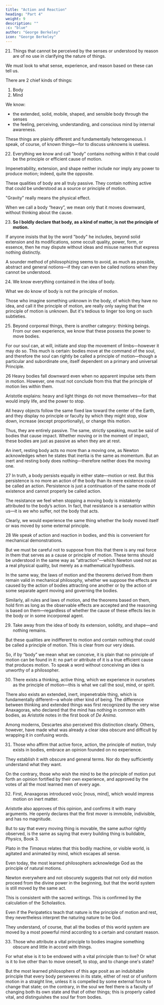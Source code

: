 ```yaml
---
title: "Action and Reaction"
heading: "Part 4"
weight: 9
description: ""
:c: "blue"
author: "George Berkeley"
icon: "George Berkeley"
---
```



21. Things that cannot be perceived by the senses or understood by reason are of no use in clarifying the nature of things. 

We must look to what sense, experience, and reason based on these can tell us. 

There are 2 chief kinds of things:

1. Body 
2. Mind

We know:
- the extended, solid, mobile, shaped, and sensible body through the senses
- the feeling, perceiving, understanding, and conscious mind by internal awareness.

These things are plainly different and fundamentally heterogeneous. I speak, of course, of known things—for to discuss unknowns is useless.



22. Everything we know and call "body" contains nothing within it that could be the principle or efficient cause of motion.

Impenetrability, extension, and shape neither include nor imply any power to produce motion; indeed, quite the opposite. 

These qualities of body are all truly passive. They contain nothing active that could be understood as a source or principle of motion.

<!-- As for gravity, we’ve already shown that the term designates nothing known that differs from the visible effect whose cause we seek. -->

"Gravity" really means the physical effect. 

When we call a body “heavy”, we mean only that it moves downward, without thinking about the cause.


23. **So I boldly declare that body, as a kind of matter, is not the principle of motion.** 

<!-- —since it is a known matter— -->

If anyone insists that by the word "body" he includes, beyond solid extension and its modifications, some occult quality, power, form, or essence, then he may dispute without ideas and misuse names that express nothing distinctly. 

A sounder method of philosophizing seems to avoid, as much as possible, abstract and general notions—if they can even be called notions when they cannot be understood.


24. We know everything contained in the idea of body. 

What we do know of body is not the principle of motion. 

Those who imagine something unknown in the body, of which they have no idea, and call it the principle of motion, are really only saying that the principle of motion is unknown. But it's tedious to linger too long on such subtleties.



25. Beyond corporeal things, there is another category: thinking beings. From our own experience, we know that these possess the power to move bodies.

For our soul can, at will, initiate and stop the movement of limbs—however it may do so. This much is certain: bodies move at the command of the soul, and therefore the soul can rightly be called a principle of motion—though a particular and subordinate one, itself dependent on a primary and universal Principle.


26 Heavy bodies fall downward even when no apparent impulse sets them in motion. However, one must not conclude from this that the principle of motion lies within them.

Aristotle explains: heavy and light things do not move themselves—for that would imply life, and the power to stop. 

All heavy objects follow the same fixed law toward the center of the Earth, and they display no principle or faculty by which they might stop, slow down, increase (except proportionally), or change this motion. 

Thus, they are entirely passive. The same, strictly speaking, must be said of bodies that cause impact. Whether moving or in the moment of impact, these bodies are just as passive as when they are at rest. 

An inert, resting body acts no more than a moving one, as Newton acknowledges when he states that inertia is the same as momentum. But an inert and resting body does nothing—therefore neither does the moving one.


27 In truth, a body persists equally in either state—motion or rest. But this persistence is no more an action of the body than its mere existence could be called an action. Persistence is just a continuation of the same mode of existence and cannot properly be called action.

The resistance we feel when stopping a moving body is mistakenly attributed to the body’s action. In fact, that resistance is a sensation within us—it is we who suffer, not the body that acts.

Clearly, we would experience the same thing whether the body moved itself or was moved by some external principle.


28 We speak of action and reaction in bodies, and this is convenient for mechanical demonstrations. 

But we must be careful not to suppose from this that there is any real force in them that serves as a cause or principle of motion. These terms should be understood in the same way as "attraction"—which Newton used not as a real physical quality, but merely as a mathematical hypothesis. 

In the same way, the laws of motion and the theorems derived from them remain valid in mechanical philosophy, whether we suppose the effects are caused by the action of bodies attracting one another or by the action of some separate agent moving and governing the bodies.

Similarly, all rules and laws of motion, and the theorems based on them, hold firm as long as the observable effects are accepted and the reasoning is based on them—regardless of whether the cause of these effects lies in the body or in some incorporeal agent.


29. Take away from the idea of body its extension, solidity, and shape—and nothing remains. 

But these qualities are indifferent to motion and contain nothing that could be called a principle of motion. This is clear from our very ideas. 

So, if by “body” we mean what we conceive, it is plain that no principle of motion can be found in it: no part or attribute of it is a true efficient cause that produces motion. To speak a word without conceiving an idea is unworthy of a philosopher.


30. There exists a thinking, active thing, which we experience in ourselves as the principle of motion—this is what we call the soul, mind, or spirit.

There also exists an extended, inert, impenetrable thing, which is fundamentally different—a whole other kind of being. The difference between thinking and extended things was first recognized by the very wise Anaxagoras, who declared that the mind has nothing in common with bodies, as Aristotle notes in the first book of *De Anima*. 

Among moderns, Descartes also perceived this distinction clearly. Others, however, have made what was already a clear idea obscure and difficult by wrapping it in confusing words.


31. Those who affirm that active force, action, the principle of motion, truly exists in bodies, embrace an opinion founded on no experience.

They establish it with obscure and general terms. Nor do they sufficiently understand what they want. 

On the contrary, those who wish the mind to be the principle of motion put forth an opinion fortified by their own experience, and approved by the votes of all the most learned men of every age.


32. First, Anaxagoras introduced νοῦς [nous, mind], which would impress motion on inert matter.

Aristotle also approves of this opinion, and confirms it with many arguments. He openly declares that the first mover is immobile, indivisible, and has no magnitude.

But to say that every moving thing is movable, the same author rightly observed, is the same as saying that every building thing is buildable, *Physics*, Book 3.

Plato in the *Timaeus* relates that this bodily machine, or visible world, is agitated and animated by mind, which escapes all sense.

Even today, the most learned philosophers acknowledge God as the principle of natural motions. 

Newton everywhere and not obscurely suggests that not only did motion proceed from the divine power in the beginning, but that the world system is still moved by the same act.

This is consistent with the sacred writings. This is confirmed by the calculation of the Scholastics. 

Even if the Peripatetics teach that nature is the principle of motion and rest, they nevertheless interpret the naturing nature to be God.

They understand, of course, that all the bodies of this world system are moved by a most powerful mind according to a certain and constant reason.


33. Those who attribute a vital principle to bodies imagine something obscure and little in accord with things. 

For what else is it to be endowed with a vital principle than to live? Or what is it to live other than to move oneself, to stop, and to change one's state?

But the most learned philosophers of this age posit as an indubitable principle that every body perseveres in its state, either of rest or of uniform motion in a straight line, unless it is compelled by some external force to change that state; on the contrary, in the soul we feel there is a faculty of changing both its own state and that of other things; this is properly called vital, and distinguishes the soul far from bodies.
